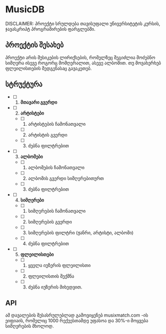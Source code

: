 # MusicDB
DISCLAIMER: პროექტი სრულდება თავისუფალი უნივერსიტეტის კურსის, ჯავასკრიპტ პროგრამირების ფარგლებში.


## პროექტის შესახებ
პროექტი არის მუსიკების ლირიქსების, რომელზეც შეგიძლია მოძებნო სიმღერა ისევე როგორც მომღერალით, ასევე ალბომით. თუ მოვახერხებ ფლეილისთების შედგენასაც გავაკეთებ.

## სტრუქტურა
- [ ] 1) **მთავარი გვერდი**
- [ ] 2) **არტისტები**
   - [ ] 1) არტისტების ჩამონათვალი
   - [ ] 2) არტისტის გვერდი
   - [ ] 3) ძებნა ფილტრებით
- [ ] 3) **ალბომები**
   - [ ] 1) ალბომების ჩამონათვალი
   - [ ] 2) ალბომის გვერდი სიმღერებითურთ
   - [ ] 3) ძებნა ფილტრებით
- [ ] 4) **სიმღერები**
   - [ ] 1) სიმღერების ჩამონათვალი
   - [ ] 2) სიმღერების გვერდი
   - [ ] 3) სიმღერების ფილტრი (ჟანრი, არტისტი, ალბომი)
   - [ ] 4) ძებნა ფილტრებით
- [ ] 5) **ფლეილისთები**
   - [ ] 1) ყველა იუზერის ფლეილისთი
   - [ ] 2) ფლეილისთის შექმნა
   - [ ] 3) ძებნა იუზერის მიხედვით.
   
## API
ამ დავალების შესასრულებლად გამოვიყენებ musixmatch.com -ის ეიფიაის, რომელიც 1000 რექუესთამდე უფასოა და 30%-ი მოყვება სიმღერების მხოლოდ.
